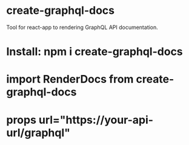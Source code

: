 # create-graphql-docs
Tool for react-app to rendering GraphQL API documentation.
# Install: npm i create-graphql-docs

# import RenderDocs from create-graphql-docs
# props url="https://your-api-url/graphql"
